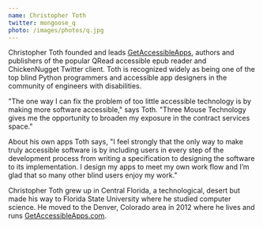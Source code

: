 ```yaml
---
name: Christopher Toth
twitter: mongoose_q
photo: /images/photos/q.jpg
---
```


Christopher Toth founded and leads [GetAccessibleApps](http://www.getaccessibleapps.com), authors and publishers of the popular QRead accessible epub reader and ChickenNugget Twitter client. Toth is recognized widely as being one of the top blind Python programmers and accessible app designers in the community of engineers with disabilities.

"The one way I can fix the problem of too little accessible technology is by making more software accessible," says Toth. "Three Mouse Technology gives me the opportunity to broaden my exposure in the contract services space."

About his own apps Toth says, "I feel strongly that the only way to make truly accessible software is by including users in every step of the development process from writing a specification to designing the software to its implementation. I design my apps to meet my own work flow and I&#8217;m glad that so many other blind users enjoy my work."

Christopher Toth grew up in Central Florida, a technological, desert but made his way to Florida State University where he studied computer science. He moved to the Denver, Colorado area in 2012 where he lives and runs [GetAccessibleApps.com](http://GetAccessibleApps.com).
